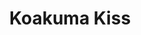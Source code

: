 --- 
title: "Koakuma Kiss"
publishdate: "2019-2-22T16:48:46+02:00"
src: "https://365manga.net/manga/koakuma-kiss"
image: "https://data.365manga.net/images/thumbnails/30467-koakuma-kiss.jpg"
description: " From Midnight Scans: After my Mom got married to her second husband, it made Chinatsu my younger brother. At first, I thought he was surely a perfect brother after seeing his angel-like smile, however, the truth is that he is really a pervert and very ill tempered! I was surprise when I found out my angel-like younger brother is really a little devil?! Will I just allow…"
---